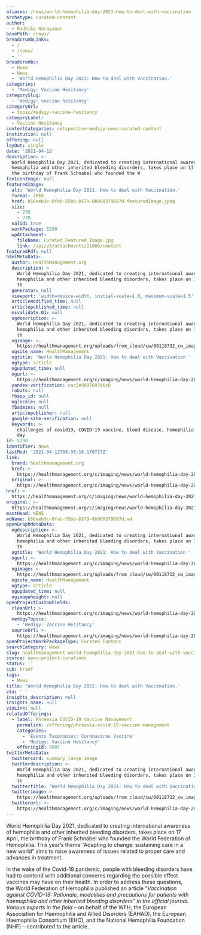 ```yaml
---
aliases: /news/world-hemophilia-day-2021-how-to-deal-with-vaccination
archetype: curated-content
author:
  - Radhika Narayanan
basePath: /news/
breadcrumbLinks:
  - /
  - /news/
  - ''
breadcrumbs:
  - Home
  - News
  - 'World Hemophilia Day 2021: How to deal with Vaccination.'
categories:
  - 'Medigy: Vaccine Hesitancy'
categorySlug:
  - 'medigy: vaccine hesitancy'
categoryUrl:
  - topic/medigy-vaccine-hesitancy
categoryLabel:
  - Vaccine Hesitancy
contentCategories: netspective-medigy-news-curated-content
institution: null
offering: null
layOut: single
date: '2021-04-12'
description: >-
  World Hemophilia Day 2021, dedicated to creating international awareness of
  hemophilia and other inherited bleeding disorders, takes place on 17 April,
  the birthday of Frank Schnabel who founded the W
favIconImage: null
featuredImage:
  alt: 'World Hemophilia Day 2021: How to deal with Vaccination.'
  format: JPEG
  href: b56eeb3c-0fab-55bb-b579-8b900379687d-featuredImage.jpeg
  size:
    - 270
    - 270
  valid: true
  workPackage: 5290
  wpAttachment:
    fileName: Curated_Featured_Image.jpg
    link: /api/v3/attachments/11866/content
featuredPdf: null
htmlMetaData:
  author: HealthManagement.org
  description: >
    World Hemophilia Day 2021, dedicated to creating international awareness of
    hemophilia and other inherited bleeding disorders, takes place on 17 April,
    th
  generator: null
  viewport: 'width=device-width, initial-scale=1.0, maximum-scale=1.5'
  articlemodified_time: null
  articlepublished_time: null
  msvalidate.01: null
  ogdescription: >-
    World Hemophilia Day 2021, dedicated to creating international awareness of
    hemophilia and other inherited bleeding disorders, takes place on 17 April,
    th
  ogimage: >-
    https://healthmanagement.org/uploads/from_cloud/cw/00118732_cw_image_wi_6acdf3eec901306dbb5cfcb626ff73a4.jpg
  ogsite_name: HealthManagement
  ogtitle: 'World Hemophilia Day 2021: How to deal with Vaccination '
  ogtype: article
  ogupdated_time: null
  ogurl: >-
    https://healthmanagement.org/c/imaging/news/world-hemophilia-day-2021-how-to-deal-with-vaccination
  yandex-verification: cac5e9037607d6c0
  robots: null
  fbapp_id: null
  oglocale: null
  fbadmins: null
  articlepublisher: null
  google-site-verification: null
  keywords: >-
    challenges of covid19, COVID-19 vaccine, blood disease, hemophilia, World
    day
id: 5290
identifier: News
lastMod: '2021-04-12T08:38:16.170717Z'
link:
  brand: healthmanagement.org
  href: >-
    https://healthmanagement.org/c/imaging/news/world-hemophilia-day-2021-how-to-deal-with-vaccination
  original: >-
    https://healthmanagement.org/c/imaging/news/world-hemophilia-day-2021-how-to-deal-with-vaccination
href: >-
  https://healthmanagement.org/c/imaging/news/world-hemophilia-day-2021-how-to-deal-with-vaccination
original: >-
  https://healthmanagement.org/c/imaging/news/world-hemophilia-day-2021-how-to-deal-with-vaccination
mastHead: NEWS
mdName: b56eeb3c-0fab-55bb-b579-8b900379687d.md
openGraphMetaData:
  ogdescription: >-
    World Hemophilia Day 2021, dedicated to creating international awareness of
    hemophilia and other inherited bleeding disorders, takes place on 17 April,
    th
  ogtitle: 'World Hemophilia Day 2021: How to deal with Vaccination '
  ogurl: >-
    https://healthmanagement.org/c/imaging/news/world-hemophilia-day-2021-how-to-deal-with-vaccination
  ogimage: >-
    https://healthmanagement.org/uploads/from_cloud/cw/00118732_cw_image_wi_6acdf3eec901306dbb5cfcb626ff73a4.jpg
  ogsite_name: HealthManagement
  ogtype: article
  ogupdated_time: null
  ogimageheight: null
openProjectCustomFields:
  cleanUrl: >-
    https://healthmanagement.org/c/imaging/news/world-hemophilia-day-2021-how-to-deal-with-vaccination
  medigyTopics:
    - 'Medigy: Vaccine Hesitancy'
  sourceUrl: >-
    https://healthmanagement.org/c/imaging/news/world-hemophilia-day-2021-how-to-deal-with-vaccination
openProjectWorkPackageType: Curated Content
searchCategory: News
slug: healthmanagement-world-hemophilia-day-2021-how-to-deal-with-vaccination
source: open-project-curations
status: ''
sub: brief
tags:
  - News
title: 'World Hemophilia Day 2021: How to deal with Vaccination.'
via: ' '
insights_description: null
insights_name: null
viaLink: null
relatedOfferings:
  - label: Phreesia COVID-19 Vaccine Management
    permalink: /offering/phreesia-covid-19-vaccine-management
    categories:
      - 'Events Taxonomies: Coronavirus Vaccine'
      - 'Medigy: Vaccine Hesitancy'
    offeringId: 9507
twitterMetaData:
  twittercard: summary_large_image
  twitterdescription: >-
    World Hemophilia Day 2021, dedicated to creating international awareness of
    hemophilia and other inherited bleeding disorders, takes place on 17 April,
    th
  twittertitle: 'World Hemophilia Day 2021: How to deal with Vaccination '
  twitterimage: >-
    https://healthmanagement.org/uploads/from_cloud/cw/00118732_cw_image_wi_6acdf3eec901306dbb5cfcb626ff73a4.jpg
  twitterurl: >-
    https://healthmanagement.org/c/imaging/news/world-hemophilia-day-2021-how-to-deal-with-vaccination
---
```

<p>World Hemophilia Day 2021, dedicated to creating international awareness of hemophilia and other inherited bleeding disorders, takes place on 17 April, the birthday of Frank Schnabel who founded the World Federation of Hemophilia. This year’s theme “Adapting to change: sustaining care in a new world” aims to raise awareness of issues related to proper care and advances in treatment.&nbsp;</p><p>In the wake of the Covid-19 pandemic, people with bleeding disorders have had to contend with additional concerns regarding the possible effect vaccines may have on their health. In order to address these questions, the&nbsp;World Federation of Hemophilia published an article “<i>Vaccination against COVID-19: Rationale, modalities and precautions for patients with haemophilia and other inherited bleeding disorders” in the official journal. Various experts in the field&nbsp;–&nbsp;</i>on behalf of the WFH, the European Association for Haemophilia and Allied Disorders (EAHAD), the European Haemophilia Consortium (EHC), and the National Hemophilia Foundation (NHF)&nbsp;<i>–</i>&nbsp;contributed to the article.</p>